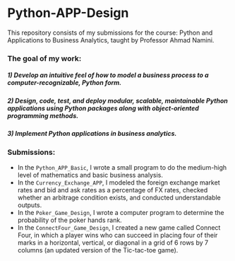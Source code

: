 # Python-APP-Design

This repository consists of my submissions for the course: Python and Applications to Business Analytics, taught by Professor Ahmad Namini.

### The goal of my work:

##### 1) Develop an intuitive feel of how to model a business process to a computer-recognizable, Python form. 
##### 2) Design, code, test, and deploy modular, scalable, maintainable Python applications using Python packages along with object-oriented programming methods. 
##### 3) Implement Python applications in business analytics.

### Submissions:
* In the `Python_APP_Basic`, I wrote a small program to do the medium-high level of mathematics and basic business analysis.
* In the `Currency_Exchange_APP`, I modeled the foreign exchange market rates and 	bid and ask rates as a percentage of FX rates, checked whether an arbitrage condition exists, and conducted understandable outputs.
* In the `Poker_Game_Design`, I wrote a computer program to determine the probability of the poker hands rank.
* In the `ConnectFour_Game_Design`, I created a new game called Connect Four, in which a player wins who can succeed in placing four of their marks in a horizontal, vertical, or diagonal in a grid of 6 rows by 7 columns (an updated version of the Tic-tac-toe game).
